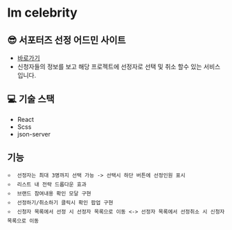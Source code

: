# Im celebrity

## 😎  서포터즈 선정 어드민 사이트 
- [바로가기](http://im-celevrity.herokuapp.com/)
- 신청자들의 정보를 보고 해당 프로젝트에 선정자로 선택 및 취소 할수 있는 서비스 입니다.

## 💻  기술 스택 
 -  React
 - Scss
 -  json-server


## 기능 
    ⭐️  선정자는 최대 3명까지 선택 가능 -> 선택시 하단 버튼에 선정인원 표시
    ⭐️  리스트 내 전략 드롭다운 효과
    ⭐️  브랜드 참여내용 확인 모달 구현
    ⭐️  선정하기/취소하기 클릭시 확인 팝업 구현
    ⭐️  신청자 목록에서 선정 시 선정자 목록으로 이동 <-> 선정자 목록에서 선정취소 시 신청자 목록으로 이동 
